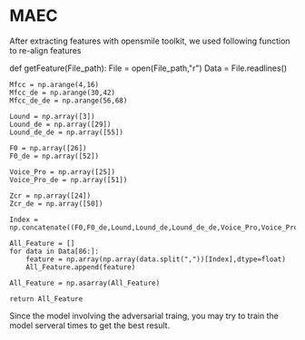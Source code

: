 # MAEC

After extracting features with opensmile toolkit, we used following function to re-align features

def getFeature(File_path):
    File = open(File_path,"r")
    Data = File.readlines()
    
    Mfcc = np.arange(4,16)
    Mfcc_de = np.arange(30,42)
    Mfcc_de_de = np.arange(56,68)
    
    Lound = np.array([3])
    Lound_de = np.array([29])
    Lound_de_de = np.array([55])
    
    F0 = np.array([26])
    F0_de = np.array([52])
    
    Voice_Pro = np.array([25])
    Voice_Pro_de = np.array([51])
    
    Zcr = np.array([24])
    Zcr_de = np.array([50])
    
    Index = np.concatenate((F0,F0_de,Lound,Lound_de,Lound_de_de,Voice_Pro,Voice_Pro_de,Zcr,Zcr_de,Mfcc,Mfcc_de,Mfcc_de_de))
    
    All_Feature = []
    for data in Data[86:]:
        feature = np.array(np.array(data.split(","))[Index],dtype=float)
        All_Feature.append(feature)
        
    All_Feature = np.asarray(All_Feature)
    
    return All_Feature
    
    
    
Since the model involving the adversarial traing, you may try to train the model serveral times to get the best result.
